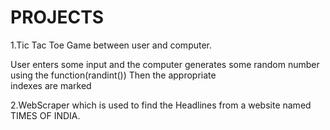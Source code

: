 # PROJECTS

1.Tic Tac Toe Game between user and computer.

  User enters some input and the computer generates some random number using the function(randint()) Then the appropriate         
  indexes are marked

2.WebScraper which is used to find the Headlines from a website named TIMES OF INDIA.
